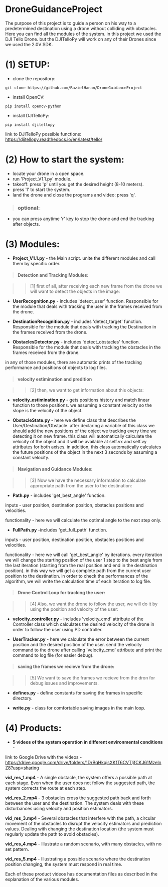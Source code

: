 # DroneGuidanceProject
The purpose of this project is to guide a person on his way to a predetermined destination using a drone without colliding with obstacles. Here you can find all the modules of the system. in this project we used the DJI Tello Drone. but the DJITelloPy will work on any of their Drones since we used the 2.0V SDK.

# (1) SETUP:

* clone the repository:

`git clone https://github.com/RazielHanan/DroneGuidanceProject`

* install OpenCV:

`pip install opencv-python`

* install DJITelloPy:

`pip install djitellopy`

link to DJITelloPy possible functions: https://djitellopy.readthedocs.io/en/latest/tello/

# (2) How to start the system:
* locate your drone in a open space. 
* run 'Project_V1.1.py' module.
* takeoff: press 'p' until you get the desired height (8-10 meters).
* press 'l' to start the system.
* land the drone and close the programs and video: press 'q'.
> ### optional:
* you can press anytime 'r' key to stop the drone and end the tracking after objects.

# (3) Modules:

* **Project_V1.1.py** - the Main script. unite the different modules and call them by specific order.

> #### **Detection and Tracking Modules:**

>> [1] first of all, after receiving each new frame from the drone we will want to detect the objects in the image:

* **UserRecognition.py** - includes 'detect_user' function. Responsible for the module that deals with tracking the user in the frames received from the drone.

* **DestinationRecognition.py** - includes 'detect_target' function. Responsible for the module that deals with tracking the Destination in the frames received from the drone.

* **ObstaclesDetector.py** - includes 'detect_obstacles' function. Responsible for the module that deals with tracking the obstacles in the frames received from the drone.

in any of those modules, there are automatic prints of the tracking performance and positions of objects to log files.

> #### **velocity estimination and predition**

>> [2] then, we want to get information about this objects:

* **velocity_estimination.py** - gets positions history and match linear function to those positions. we assuming a constant velocity so the slope is the velocity of the object.

* **ObstacleState.py** - here we define class that describes the User/Destination/Obstacle. after declaring a variable of this class we should add the new positions of the object we tracking every time we detecting it on new frame. this class will automatically calculate the velocity of the object and it will be available at self.vx and self.vy attributes for both axises. in addition, this class automatically calculates the future positions of the object in the next 3 seconds by assuming a constant velocity.

> #### **Navigation and Guidance Modules:**

>> [3] Now we have the necessary information to calculate appropriate path from the user to the destination:

* **Path.py** - includes 'get_best_angle' function.

inputs - user position, destination position, obstacles positions and velocities.

functionality - here we will calculate the optimal angle to the next step only.

* **FullPath.py** -includes 'get_full_path' function.

inputs - user position, destination position, obstacles positions and velocities.

functionality - here we will call 'get_best_angle' by iterations. every iteration we will change the starting position of the user 1 step to the best angle from the last iteration (starting from the real position and end in the destination position). in this way we will get a complete path from the current user position to the destination. in order to check the performances of the algorithm, we will write the calculation time of each iteration to log file.

> #### Drone Control Loop for tracking the user:

>> [4] Also, we want the drone to follow the user, we will do it by using the position and velocity of the user:

* **velocity_controller.py** - includes 'velocity_cmd' attribute of the Controller class which calculates the desired velocity of the drone in order to follow the user using PD controller.

* **UserTracker.py** - here we calculate the error between the current position and the desired position of the user. send the velocity command to the drone after calling 'velocity_cmd' attribute and print the command to log file (for easier debug).

> #### saving the frames we recieve from the drone:

>> [5] We want to save the frames we recieve from the dron for debug issues and improvements.

* **defines.py** - define constants for saving the frames in specific directory.

* **write.py** - class for comfortable saving images in the main loop.

# (4) Products:

* **5 videos of the system operation in different environmental conditions** - 

link to Google Drive with the videos - https://drive.google.com/drive/folders/1DrBqHkqisXKfT6CVTljfCKJ61MzeInZ8?usp=sharing

**vid_res_1.mp4** - A single obstacle, the system offers a possible path at each stage. Even when the user does not follow the suggested path, the system corrects the route at each step.

**vid_res_2.mp4** - 3 obstacles cross the suggested path back and forth between the user and the destination. The system deals with these disturbances using velocity and position estimators.

**vid_res_3.mp4** - Several obstacles that interfere with the path, a circular movement of the obstacles to disrupt the velocity estimators and prediction values. Dealing with changing the destination location (the system must regularly update the path to avoid obstacles).

**vid_res_4.mp4** - Illustrate a random scenario, with many obstacles, with no set pattern.

**vid_res_5.mp4** - Illustrating a possible scenario where the destination position changing, the system must respond in real time.

Each of these product videos has documentation files as described in the explanation of the various modules.


